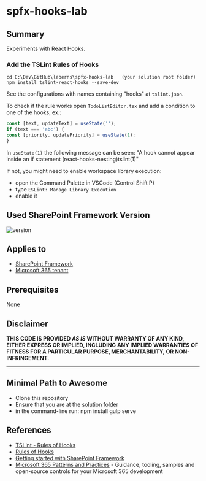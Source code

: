 # spfx-hooks-lab

## Summary

Experiments with React Hooks.

### Add the TSLint Rules of Hooks

    cd C:\Dev\GitHub\leberns\spfx-hooks-lab   (your solution root folder)
    npm install tslint-react-hooks --save-dev

See the configurations with names containing "hooks" at `tslint.json`.

To check if the rule works open `TodoListEditor.tsx` and add a condition to one of the hooks, ex.:

```TypeScript
const [text, updateText] = useState('');
if (text === 'abc') {
const [priority, updatePriority] = useState(1);
}
```

In `useState(1)` the following message can be seen: "A hook cannot appear inside an if statement (react-hooks-nesting)tslint(1)"

If not, you might need to enable workspace library execution:

- open the Command Palette in VSCode (Control Shift P)
- type `ESLint: Manage Library Execution`
- enable it

## Used SharePoint Framework Version

![version](https://img.shields.io/badge/version-1.11-green.svg)

## Applies to

- [SharePoint Framework](https://aka.ms/spfx)
- [Microsoft 365 tenant](https://docs.microsoft.com/en-us/sharepoint/dev/spfx/set-up-your-developer-tenant)

## Prerequisites

None

## Disclaimer

**THIS CODE IS PROVIDED _AS IS_ WITHOUT WARRANTY OF ANY KIND, EITHER EXPRESS OR IMPLIED, INCLUDING ANY IMPLIED WARRANTIES OF FITNESS FOR A PARTICULAR PURPOSE, MERCHANTABILITY, OR NON-INFRINGEMENT.**

---

## Minimal Path to Awesome

- Clone this repository
- Ensure that you are at the solution folder
- in the command-line run:
  npm install
  gulp serve

## References

- [TSLint - Rules of Hooks](https://www.npmjs.com/package/tslint-react-hooks)
- [Rules of Hooks](https://reactjs.org/docs/hooks-rules.html)
- [Getting started with SharePoint Framework](https://docs.microsoft.com/en-us/sharepoint/dev/spfx/set-up-your-developer-tenant)
- [Microsoft 365 Patterns and Practices](https://aka.ms/m365pnp) - Guidance, tooling, samples and open-source controls for your Microsoft 365 development
